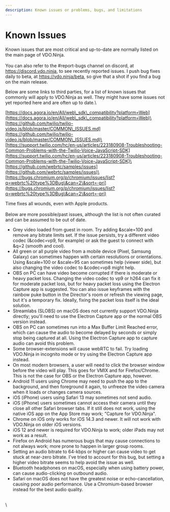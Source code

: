 ```yaml
---
description: Known issues or problems, bugs, and limitations
---
```


# Known Issues

Known issues that are most critical and up-to-date are normally listed on the main page of VDO.Ninja.\
\
You can also refer to the #report-bugs channel on discord, at https://discord.vdo.ninja, to see recently reported issues. I push bug fixes daily to beta, at https://vdo.ninja/beta, so give that a shot if you find a bug on the main release.

Below are some links to third parties, for a list of known issues that commonly will apply to VDO.Ninja as well.  They might have some issues not yet reported here and are often up to date.\


[https://docs.agora.io/en/All/web\_sdk\_compatibility?platform=Web](https://docs.agora.io/en/All/web\_sdk\_compatibility?platform=Web)\
\
[https://github.com/twilio/twilio-video.js/blob/master/COMMON\_ISSUES.md](https://github.com/twilio/twilio-video.js/blob/master/COMMON\_ISSUES.md)\
\
[https://support.twilio.com/hc/en-us/articles/223180908-Troubleshooting-Common-Problems-with-the-Twilio-Voice-JavaScript-SDK](https://support.twilio.com/hc/en-us/articles/223180908-Troubleshooting-Common-Problems-with-the-Twilio-Voice-JavaScript-SDK)\
\
[https://github.com/webrtc/samples/issues](https://github.com/webrtc/samples/issues)\
\
[https://bugs.chromium.org/p/chromium/issues/list?q=webrtc%20type%3DBug\&can=2\&sort=-pri](https://bugs.chromium.org/p/chromium/issues/list?q=webrtc%20type%3DBug\&can=2\&sort=-pri)

Time fixes all wounds, even with Apple products.\
\
Below are more possible/past issues, although the list is not often curated and can be assumed to be out of date.

* Grey video loaded from guest in room. Try adding \&scale=100 and remove any bitrate limits set. If the issue persists, try a different video codec (\&codec=vp9, for example) or ask the guest to connect with \&q=2 (smooth and cool).
* All green or all purple video from a mobile device (Pixel, Samsung Galaxy) can sometimes happen with certain resolutions or orientations. Using \&scale=100 or \&scale=95 can sometimes help (viewer side), but also changing the video codec to \&codec=vp8 might help.
* OBS on PC can have video become corrupted if there is moderate or heavy packet loss. Changing the video codec to vp9 or h264 can fix it for moderate packet loss, but for heavy packet loss using the Electron Capture app is suggested. You can also issue keyframes with the rainbow puke button in the Director's room or refresh the viewing page, but it's a temporary fix. Ideally, fixing the packet loss itself is the ideal solution.
* Streamlabs (SLOBS) on macOS does not currently support VDO.Ninja directly; you'll need to use the Electron Capture app or the normal OBS version instead.
* OBS on PC can sometimes run into a Max Buffer Limit Reached error, which can cause the audio to become delayed by seconds or simply stop being captured at all. Using the Electron Capture app to capture audio can avoid this problem.
* Some browser-extensions will cause webRTC to fail. Try loading VDO.Ninja in incognito mode or try using the Electron Capture app instead.
* On most modern browsers, a user will need to click the browser window before the video will play. This goes for VMIX and for Firefox/Chrome. This is not the case for OBS or the Electron Capture app, however.
* Android 11 users using Chrome may need to push the app to the background, and then foreground it again, to unfreeze the video camera when it loads or changes camera sources.
* iOS (iPhone) users using Safari 13 may sometimes not send audio.
* iOS (iPhone) users sometimes cannot access their camera until they close all other Safari browser tabs. If it still does not work, using the native iOS app on the App Store may work; "Capture for VDO.Ninja".
* Chrome on iOS only works for iOS 14.3 and newer. It will not work with VDO.Ninja on older iOS versions.
* iOS 12 and newer is required for VDO.Ninja to work; older iPads may not work as a result.
* Firefox on Android has numerous bugs that may cause connections to not always work; more prone to happen in larger group rooms.
* Setting an audio bitrate to 64-kbps or higher can cause video to get stuck at near-zero bitrate. I've tried to account for this bug, but setting a higher video bitrate seems to help avoid the issue as well.
* Bluetooth headphones on macOS, especially when using battery power, can cause audio-clicking on outbound audio.
* Safari on macOS does not have the greatest noise or echo-cancellation, causing poor audio performance. Use a Chromium-based browser instead for the best audio quality.



\
\
